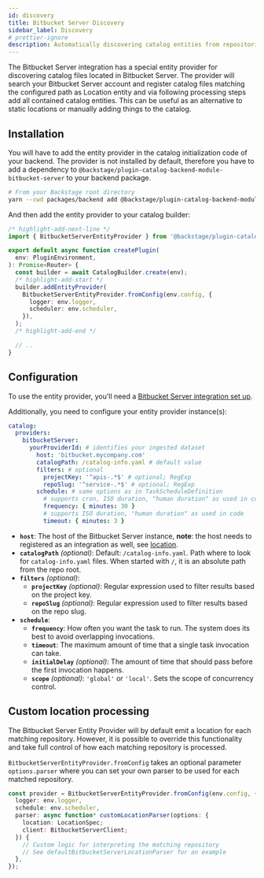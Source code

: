 ```yaml
---
id: discovery
title: Bitbucket Server Discovery
sidebar_label: Discovery
# prettier-ignore
description: Automatically discovering catalog entities from repositories in Bitbucket Server
---
```


The Bitbucket Server integration has a special entity provider for discovering
catalog files located in Bitbucket Server.
The provider will search your Bitbucket Server account and register catalog files matching the configured path
as Location entity and via following processing steps add all contained catalog entities.
This can be useful as an alternative to static locations or manually adding things to the catalog.

## Installation

You will have to add the entity provider in the catalog initialization code of your
backend. The provider is not installed by default, therefore you have to add a
dependency to `@backstage/plugin-catalog-backend-module-bitbucket-server` to your backend
package.

```bash
# From your Backstage root directory
yarn --cwd packages/backend add @backstage/plugin-catalog-backend-module-bitbucket-server
```

And then add the entity provider to your catalog builder:

```ts title="packages/backend/src/plugins/catalog.ts"
/* highlight-add-next-line */
import { BitbucketServerEntityProvider } from '@backstage/plugin-catalog-backend-module-bitbucket-server';

export default async function createPlugin(
  env: PluginEnvironment,
): Promise<Router> {
  const builder = await CatalogBuilder.create(env);
  /* highlight-add-start */
  builder.addEntityProvider(
    BitbucketServerEntityProvider.fromConfig(env.config, {
      logger: env.logger,
      scheduler: env.scheduler,
    }),
  );
  /* highlight-add-end */

  // ..
}
```

## Configuration

To use the entity provider, you'll need a [Bitbucket Server integration set up](locations.md).

Additionally, you need to configure your entity provider instance(s):

```yaml title="app-config.yaml"
catalog:
  providers:
    bitbucketServer:
      yourProviderId: # identifies your ingested dataset
        host: 'bitbucket.mycompany.com'
        catalogPath: /catalog-info.yaml # default value
        filters: # optional
          projectKey: '^apis-.*$' # optional; RegExp
          repoSlug: '^service-.*$' # optional; RegExp
        schedule: # same options as in TaskScheduleDefinition
          # supports cron, ISO duration, "human duration" as used in code
          frequency: { minutes: 30 }
          # supports ISO duration, "human duration" as used in code
          timeout: { minutes: 3 }
```

- **`host`**:
  The host of the Bitbucket Server instance, **note**: the host needs to registered as an integration as well, see [location](locations.md).
- **`catalogPath`** _(optional)_:
  Default: `/catalog-info.yaml`.
  Path where to look for `catalog-info.yaml` files.
  When started with `/`, it is an absolute path from the repo root.
- **`filters`** _(optional)_:
  - **`projectKey`** _(optional)_:
    Regular expression used to filter results based on the project key.
  - **`repoSlug`** _(optional)_:
    Regular expression used to filter results based on the repo slug.
- **`schedule`**:
  - **`frequency`**:
    How often you want the task to run. The system does its best to avoid overlapping invocations.
  - **`timeout`**:
    The maximum amount of time that a single task invocation can take.
  - **`initialDelay`** _(optional)_:
    The amount of time that should pass before the first invocation happens.
  - **`scope`** _(optional)_:
    `'global'` or `'local'`. Sets the scope of concurrency control.

## Custom location processing

The Bitbucket Server Entity Provider will by default emit a location for each
matching repository. However, it is possible to override this functionality and take full control of how each
matching repository is processed.

`BitbucketServerEntityProvider.fromConfig` takes an optional parameter
`options.parser` where you can set your own parser to be used for each matched
repository.

```typescript
const provider = BitbucketServerEntityProvider.fromConfig(env.config, {
  logger: env.logger,
  schedule: env.scheduler,
  parser: async function* customLocationParser(options: {
    location: LocationSpec;
    client: BitbucketServerClient;
  }) {
    // Custom logic for interpreting the matching repository
    // See defaultBitbucketServerLocationParser for an example
  },
});
```
